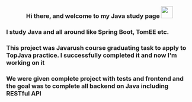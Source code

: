 <h3 align="center">Hi there, and welcome to my Java study page <a href="https://daniilshat.ru/" target="_blank"></a> 
<img src="https://github.com/blackcater/blackcater/raw/main/images/Hi.gif" height="32"/></h1>
<h3 align="left">I study Java and all around like Spring Boot, TomEE etc.</h3>
<h3 align="left">This project was Javarush course graduating task to apply to TopJava practice. I successfully completed it and now I'm working on it</h3>
<h3 align="left">We were given complete project with tests and frontend and the goal was to complete all backend on Java including RESTful API</h3>
